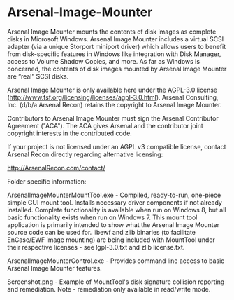 Arsenal-Image-Mounter
=====================

Arsenal Image Mounter mounts the contents of disk images as complete disks in Microsoft Windows. Arsenal Image Mounter includes a virtual SCSI adapter (via a unique Storport miniport driver) which allows users to benefit from disk-specific features in Windows like integration with Disk Manager, access to Volume Shadow Copies, and more. As far as Windows is concerned, the contents of disk images mounted by Arsenal Image Mounter are “real” SCSI disks.

Arsenal Image Mounter is only available here under the AGPL-3.0 license (http://www.fsf.org/licensing/licenses/agpl-3.0.html). Arsenal Consulting, Inc. (d/b/a Arsenal Recon) retains the copyright to Arsenal Image Mounter.

Contributors to Arsenal Image Mounter must sign the Arsenal Contributor Agreement ("ACA").  The ACA gives Arsenal and the contributor joint copyright interests in the contributed code.

If your project is not licensed under an AGPL v3 compatible license, contact Arsenal Recon directly regarding alternative licensing:

http://ArsenalRecon.com/contact/

Folder specific information:

ArsenalImageMounterMountTool.exe - Compiled, ready-to-run, one-piece simple GUI mount tool. Installs necessary driver components if not already installed.  Complete functionality is available when run on Windows 8, but all basic functionality exists when run on Windows 7.  This mount tool application is primarily intended to show what the Arsenal Image Mounter source code can be used for. libewf and zlib binaries (to facilitate EnCase/EWF image mounting) are being included with MountTool under their respective licenses - see lgpl-3.0.txt and zlib license.txt.

ArsenalImageMounterControl.exe - Provides command line access to basic Arsenal Image Mounter features.

Screenshot.png - Example of MountTool's disk signature collision reporting and remediation.  Note - remediation only available in read/write mode.

